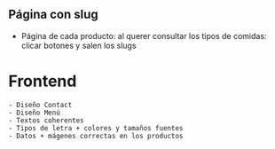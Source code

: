 ## Página con slug 
- Página de cada producto: al querer consultar los tipos de comidas: clicar botones y salen los slugs

# Frontend
    - Diseño Contact
    - Diseño Menú
    - Textos coherentes
    - Tipos de letra + colores y tamaños fuentes
    - Datos + mágenes correctas en los productos